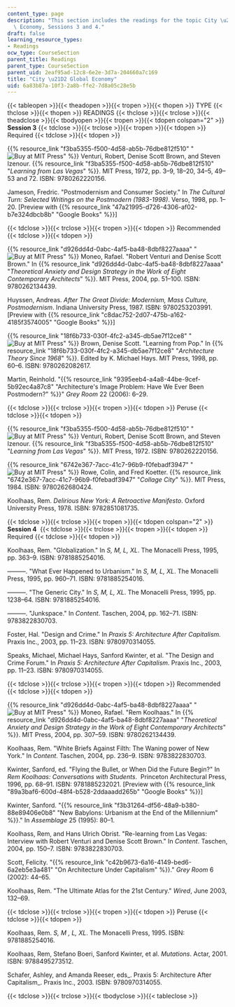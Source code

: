 ```yaml
---
content_type: page
description: "This section includes the readings for the topic City \u21D2 Global\
  \ Economy, Sessions 3 and 4."
draft: false
learning_resource_types:
- Readings
ocw_type: CourseSection
parent_title: Readings
parent_type: CourseSection
parent_uid: 2eaf95ad-12c8-6e2e-3d7a-204660a7c169
title: "City \u21D2 Global Economy"
uid: 6a83b87a-10f3-2a8b-ffe2-7d8a05c28e5b
---
```

{{< tableopen >}}{{< theadopen >}}{{< tropen >}}{{< thopen >}}
TYPE
{{< thclose >}}{{< thopen >}}
READINGS
{{< thclose >}}{{< trclose >}}{{< theadclose >}}{{< tbodyopen >}}{{< tropen >}}{{< tdopen colspan="2" >}}
**Session 3**
{{< tdclose >}}{{< trclose >}}{{< tropen >}}{{< tdopen >}}
Required
{{< tdclose >}}{{< tdopen >}}

{{% resource_link "f3ba5355-f500-4d58-ab5b-76dbe812f510" "![Buy at MIT Press](/images/mp_logo.gif)" %}} Venturi, Robert, Denise Scott Brown, and Steven Izenour. {{% resource_link "f3ba5355-f500-4d58-ab5b-76dbe812f510" "*Learning from Las Vegas*" %}}. MIT Press, 1972, pp. 3–9, 18–20, 34–5, 49–53 and 72. ISBN: 9780262220156.

Jameson, Fredric. "Postmodernism and Consumer Society." In *The Cultural Turn: Selected Writings on the Postmodern* *(1983-1998)*. Verso, 1998, pp. 1–20. \[Preview with {{% resource_link "47a21995-d726-4306-af02-b7e324dbcb8b" "Google Books" %}}\]

{{< tdclose >}}{{< trclose >}}{{< tropen >}}{{< tdopen >}}
Recommended
{{< tdclose >}}{{< tdopen >}}

{{% resource_link "d926dd4d-0abc-4af5-ba48-8dbf8227aaaa" "![Buy at MIT Press](/images/mp_logo.gif)" %}} Moneo, Rafael. "Robert Venturi and Denise Scott Brown." In {{% resource_link "d926dd4d-0abc-4af5-ba48-8dbf8227aaaa" "*Theoretical Anxiety and Design Strategy in the Work of Eight Contemporary Architects*" %}}. MIT Press, 2004, pp. 51–100. ISBN: 9780262134439.

Huyssen, Andreas. *After The Great Divide: Modernism, Mass Culture, Postmodernism*. Indiana University Press, 1987. ISBN: 9780253203991. \[Preview with {{% resource_link "c8dac752-2d07-475b-a162-4185f3574005" "Google Books" %}}\]

{{% resource_link "18f6b733-030f-4fc2-a345-db5ae7f12ce8" "![Buy at MIT Press](/images/mp_logo.gif)" %}} Brown, Denise Scott. "Learning from Pop." In {{% resource_link "18f6b733-030f-4fc2-a345-db5ae7f12ce8" "*Architecture Theory Since 1968*" %}}. Edited by K. Michael Hays. MIT Press, 1998, pp. 60–6. ISBN: 9780262082617.

Martin, Reinhold. "{{% resource_link "9395eeb4-a4a8-44be-9cef-5b92ec4a87c8" "Architecture's Image Problem: Have We Ever Been Postmodern?" %}}" *Grey Room* 22 (2006): 6–29.

{{< tdclose >}}{{< trclose >}}{{< tropen >}}{{< tdopen >}}
Peruse
{{< tdclose >}}{{< tdopen >}}

{{% resource_link "f3ba5355-f500-4d58-ab5b-76dbe812f510" "![Buy at MIT Press](/images/mp_logo.gif)" %}} Venturi, Robert, Denise Scott Brown, and Steven Izenour. {{% resource_link "f3ba5355-f500-4d58-ab5b-76dbe812f510" "*Learning from Las Vegas*" %}}. MIT Press, 1972. ISBN: 9780262220156.

{{% resource_link "6742e367-7acc-41c7-96b9-f0febadf3947" "![Buy at MIT Press](/images/mp_logo.gif)" %}} Rowe, Colin, and Fred Koetter. {{% resource_link "6742e367-7acc-41c7-96b9-f0febadf3947" "*Collage City*" %}}. MIT Press, 1984. ISBN: 9780262680424.

Koolhaas, Rem. *Delirious New York: A Retroactive Manifesto*. Oxford University Press, 1978. ISBN: 9782851081735.

{{< tdclose >}}{{< trclose >}}{{< tropen >}}{{< tdopen colspan="2" >}}
**Session 4** 
{{< tdclose >}}{{< trclose >}}{{< tropen >}}{{< tdopen >}}
Required
{{< tdclose >}}{{< tdopen >}}

Koolhaas, Rem. "Globalization." In *S, M, L, XL*. The Monacelli Press, 1995, pp. 363–9. ISBN: 9781885254016.

———. "What Ever Happened to Urbanism." In *S, M, L, XL*. The Monacelli Press, 1995, pp. 960–71. ISBN: 9781885254016.

———. "The Generic City." In *S, M, L, XL*. The Monacelli Press, 1995, pp. 1238–64. ISBN: 9781885254016.

———. "Junkspace." In *Content*. Taschen, 2004, pp. 162–71. ISBN: 9783822830703.

Foster, Hal. "Design and Crime." In *Praxis 5: Architecture After Capitalism.* Praxis Inc., 2003, pp. 11–23. ISBN: 9780970314055.

Speaks, Michael, Michael Hays, Sanford Kwinter, et al. "The Design and Crime Forum." In *Praxis 5: Architecture After Capitalism*. Praxis Inc., 2003, pp. 11–23. ISBN: 9780970314055.

{{< tdclose >}}{{< trclose >}}{{< tropen >}}{{< tdopen >}}
Recommended
{{< tdclose >}}{{< tdopen >}}

{{% resource_link "d926dd4d-0abc-4af5-ba48-8dbf8227aaaa" "![Buy at MIT Press](/images/mp_logo.gif)" %}} Moneo, Rafael. "Rem Koolhaas." In {{% resource_link "d926dd4d-0abc-4af5-ba48-8dbf8227aaaa" "*Theoretical Anxiety and Design Strategy in the Work of Eight Contemporary Architects*" %}}. MIT Press, 2004, pp. 307–59. ISBN: 9780262134439.

Koolhaas, Rem. "White Briefs Against Filth: The Waning power of New York." In *Content*. Taschen, 2004, pp. 236–9. ISBN: 9783822830703.

Kwinter, Sanford, ed. "Flying the Bullet, or When Did the Future Begin?" In *Rem Koolhaas: Conversations with Students*.  Princeton Architectural Press, 1996, pp. 68–91. ISBN: 9781885232021. \[Preview with {{% resource_link "89a3baf6-600d-48f4-b528-2ddaaadd265b" "Google Books" %}}\]

Kwinter, Sanford. "{{% resource_link "f3b31264-df56-48a9-b380-88e89406e0b8" "New Babylons: Urbanism at the End of the Millennium" %}}." In *Assemblage* 25 (1995): 80–1.

Koolhass, Rem, and Hans Ulrich Obrist. "Re-learning from Las Vegas: Interview with Robert Venturi and Denise Scott Brown." In *Content*. Taschen, 2004, pp. 150–7. ISBN: 9783822830703.

Scott, Felicity. "{{% resource_link "c42b9673-6a16-4149-bed6-6a2eb5e3a481" "On Architecture Under Capitalism" %}}." *Grey Room* 6 (2002): 44–65.

Koolhaas, Rem. "The Ultimate Atlas for the 21st Century." *Wired*, June 2003, 132–69.

{{< tdclose >}}{{< trclose >}}{{< tropen >}}{{< tdopen >}}
Peruse
{{< tdclose >}}{{< tdopen >}}

Koolhaas, Rem. *S, M , L, XL*. The Monacelli Press, 1995. ISBN: 9781885254016.

Koolhaas, Rem, Stefano Boeri, Sanford Kwinter, et al. *Mutations*. Actar, 2001. ISBN: 9788495273512.

Schafer, Ashley, and Amanda Reeser, eds\_. Praxis 5: Architecture After Capitalism\_. Praxis Inc., 2003. ISBN: 9780970314055.

{{< tdclose >}}{{< trclose >}}{{< tbodyclose >}}{{< tableclose >}}